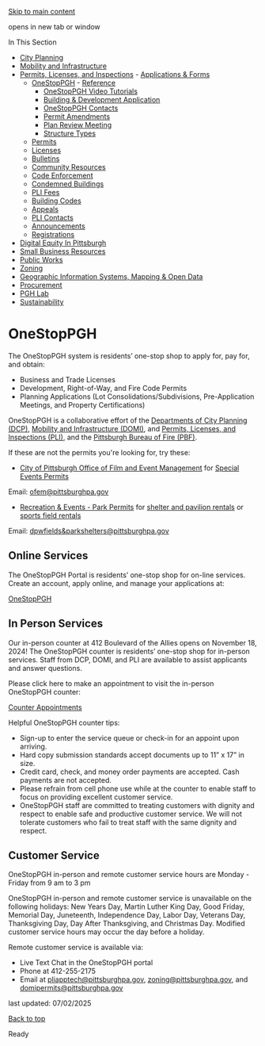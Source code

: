 [Skip to main content](https://www.pittsburghpa.gov/Business-Development/Permits-Licenses-and-Inspections/OneStopPGH#main-content)

opens in new tab or window

In This Section

- [City Planning](https://www.pittsburghpa.gov/Business-Development/City-Planning)
- [Mobility and Infrastructure](https://www.pittsburghpa.gov/Business-Development/Mobility-and-Infrastructure)
- [Permits, Licenses, and Inspections](https://www.pittsburghpa.gov/Business-Development/Permits-Licenses-and-Inspections)  - [Applications & Forms](https://www.pittsburghpa.gov/Business-Development/Permits-Licenses-and-Inspections/Applications-Forms)
  - [OneStopPGH](https://www.pittsburghpa.gov/Business-Development/Permits-Licenses-and-Inspections/OneStopPGH)    - [Reference](https://www.pittsburghpa.gov/Business-Development/Permits-Licenses-and-Inspections/OneStopPGH/Reference)
    - [OneStopPGH Video Tutorials](https://www.pittsburghpa.gov/Business-Development/Permits-Licenses-and-Inspections/OneStopPGH/OneStopPGH-Tutorials)
    - [Building & Development Application](https://www.pittsburghpa.gov/Business-Development/Permits-Licenses-and-Inspections/OneStopPGH/Building-Development-Application)
    - [OneStopPGH Contacts](https://www.pittsburghpa.gov/Business-Development/Permits-Licenses-and-Inspections/OneStopPGH/OneStopPGH-Contacts)
    - [Permit Amendments](https://www.pittsburghpa.gov/Business-Development/Permits-Licenses-and-Inspections/OneStopPGH/Permit-Amendments)
    - [Plan Review Meeting](https://www.pittsburghpa.gov/Business-Development/Permits-Licenses-and-Inspections/OneStopPGH/Plan-Review-Meeting)
    - [Structure Types](https://www.pittsburghpa.gov/Business-Development/Permits-Licenses-and-Inspections/OneStopPGH/Structure-Types)
  - [Permits](https://www.pittsburghpa.gov/Business-Development/Permits-Licenses-and-Inspections/Permits)
  - [Licenses](https://www.pittsburghpa.gov/Business-Development/Permits-Licenses-and-Inspections/Licenses)
  - [Bulletins](https://www.pittsburghpa.gov/Business-Development/Permits-Licenses-and-Inspections/PLI-Bulletins)
  - [Community Resources](https://www.pittsburghpa.gov/Business-Development/Permits-Licenses-and-Inspections/Community-Resources)
  - [Code Enforcement](https://www.pittsburghpa.gov/Business-Development/Permits-Licenses-and-Inspections/Code-Enforcement)
  - [Condemned Buildings](https://www.pittsburghpa.gov/Business-Development/Permits-Licenses-and-Inspections/Condemned-Buildings)
  - [PLI Fees](https://www.pittsburghpa.gov/Business-Development/Permits-Licenses-and-Inspections/Fees)
  - [Building Codes](https://www.pittsburghpa.gov/Business-Development/Permits-Licenses-and-Inspections/Building-Codes)
  - [Appeals](https://www.pittsburghpa.gov/Business-Development/Permits-Licenses-and-Inspections/Appeals)
  - [PLI Contacts](https://www.pittsburghpa.gov/Business-Development/Permits-Licenses-and-Inspections/Contacts)
  - [Announcements](https://www.pittsburghpa.gov/Business-Development/Permits-Licenses-and-Inspections/Announcements)
  - [Registrations](https://www.pittsburghpa.gov/Business-Development/Permits-Licenses-and-Inspections/Registrations)
- [Digital Equity In Pittsburgh](https://www.pittsburghpa.gov/Business-Development/Digital-Equity-In-Pittsburgh)
- [Small Business Resources](https://www.pittsburghpa.gov/Business-Development/Small-Business-Resources)
- [Public Works](https://www.pittsburghpa.gov/Business-Development/Public-Works)
- [Zoning](https://www.pittsburghpa.gov/Business-Development/Zoning)
- [Geographic Information Systems, Mapping & Open Data](https://www.pittsburghpa.gov/Business-Development/Geographic-Information-Systems-Mapping-Open-Data)
- [Procurement](https://www.pittsburghpa.gov/Business-Development/Procurement)
- [PGH Lab](https://www.pittsburghpa.gov/Business-Development/PGH-Lab)
- [Sustainability](https://www.pittsburghpa.gov/Business-Development/Sustainability)

# OneStopPGH

The OneStopPGH system is residents’ one-stop shop to apply for, pay for, and obtain:

- Business and Trade Licenses
- Development, Right-of-Way, and Fire Code Permits
- Planning Applications (Lot Consolidations/Subdivisions, Pre-Application Meetings, and Property Certifications)

OneStopPGH is a collaborative effort of the [Departments of City Planning (DCP)](https://www.pittsburghpa.gov/Business-Development/Planning), [Mobility and Infrastructure (DOMI)](https://www.pittsburghpa.gov/Business-Development/Mobility-and-Infrastructure), and [Permits, Licenses, and Inspections (PLI)](https://www.pittsburghpa.gov/Business-Development/Permits-Licenses-and-Inspections), and the [Pittsburgh Bureau of Fire (PBF)](https://www.pittsburghpa.gov/Safety/Fire/Fire-Permit-Information).

If these are not the permits you're looking for, try these:

- [City of Pittsburgh Office of Film and Event Management](https://www.pittsburghpa.gov/Recreation-Events/Film-Event-Management) for [Special Events Permits](https://www.pittsburghpa.gov/Recreation-Events/Film-Event-Management/EventApp-Overview)


Email: [ofem@pittsburghpa.gov](mailto:ofem@pittsburghpa.gov)
- [Recreation & Events - Park Permits](https://www.pittsburghpa.gov/Recreation-Events/Park-Permits) for [shelter and pavilion rentals](https://www.pittsburghpa.gov/Recreation-Events/Park-Permits/Reserve-Park-Shelter) or [sports field rentals](https://www.pittsburghpa.gov/Recreation-Events/Park-Permits/Sports-Field-Permit)


Email: [dpwfields&parkshelters@pittsburghpa.gov](mailto:dpwfields&parkshelters@pittsburghpa.gov)

## Online Services

The OneStopPGH Portal is residents’ one-stop shop for on-line services. Create an account, apply online, and manage your applications at:

[OneStopPGH](https://onestoppgh.pittsburghpa.gov/)

## In Person Services

Our in-person counter at 412 Boulevard of the Allies opens on November 18, 2024! The OneStopPGH counter is residents’ one-stop shop for in-person services. Staff from DCP, DOMI, and PLI are available to assist applicants and answer questions.

Please click here to make an appointment to visit the in-person OneStopPGH counter:

[Counter Appointments](https://415601.waitwell.us/)

Helpful OneStopPGH counter tips:

- Sign-up to enter the service queue or check-in for an appoint upon arriving.
- Hard copy submission standards accept documents up to 11” x 17” in size.
- Credit card, check, and money order payments are accepted. Cash payments are not accepted.
- Please refrain from cell phone use while at the counter to enable staff to focus on providing excellent customer service.
- OneStopPGH staff are committed to treating customers with dignity and respect to enable safe and productive customer service. We will not tolerate customers who fail to treat staff with the same dignity and respect.

## Customer Service

OneStopPGH in-person and remote customer service hours are Monday - Friday from 9 am to 3 pm

OneStopPGH in-person and remote customer service is unavailable on the following holidays: New Years Day, Martin Luther King Day, Good Friday, Memorial Day, Juneteenth, Independence Day, Labor Day, Veterans Day, Thanksgiving Day, Day After Thanksgiving, and Christmas Day. Modified customer service hours may occur the day before a holiday.

Remote customer service is available via:

- Live Text Chat in the OneStopPGH portal
- Phone at 412-255-2175
- Email at [pliapptech@pittsburghpa.gov](mailto:pliapptech@pittsburghpa.gov), [zoning@pittsburghpa.gov](mailto:zoning@pittsburghpa.gov), and [domipermits@pittsburghpa.gov](mailto:domipermits@pittsburghpa.gov)

last updated: 07/02/2025

[Back to top](https://www.pittsburghpa.gov/Business-Development/Permits-Licenses-and-Inspections/OneStopPGH#body-top)

Ready

